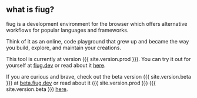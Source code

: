 ## what is fiug?

fiug is a development environment for the browser which offers alternative workflows for popular languages and frameworks.

Think of it as an online, code playground that grew up and became the way you build, explore, and maintain your creations.

This tool is currently at version ({{ site.version.prod }}).  You can try it out for yourself at [fiug.dev](https://fiug.dev) or read about it <a href="/released/v{{ site.version.prod }}.html">here</a>.

If you are curious and brave, check out the beta version ({{ site.version.beta }}) at [beta.fiug.dev](https://beta.fiug.dev) or read about it ({{ site.version.prod }}) ({{ site.version.beta }}) <a href="/present/v{{ site.version.beta }}.html">here</a>.
